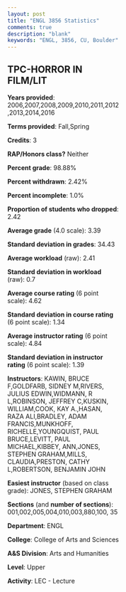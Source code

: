```yaml
---
layout: post
title: "ENGL 3856 Statistics"
comments: true
description: "blank"
keywords: "ENGL, 3856, CU, Boulder"
--- 
```

<head>
<script src="https://ajax.googleapis.com/ajax/libs/jquery/2.1.3/jquery.min.js"></script>
<script src="https://dl.dropboxusercontent.com/s/pc42nxpaw1ea4o9/highcharts.js?dl=0"></script>
<!-- <script src="../assets/js/highcharts.js"></script> -->
<style type="text/css">@font-face {
	font-family: "Bebas Neue";
	src: url(https://www.filehosting.org/file/details/544349/BebasNeue%20Regular.otf) format("opentype");
	}
	h1.Bebas { 
		font-family: "Bebas Neue", Verdana, Tahoma;
	}
</style>
</head>
<body>
	<div id="container" style="float: right; width: 45%; height: 88%; margin-left: 2.5%; margin-right: 2.5%;"></div>
	<script language="JavaScript">
		$(document).ready(function() {
		var chart = {type: 'column'};
		var title = {text: 'Grade Distribution'};
		var xAxis = {categories: ['A','B','C','D','F'],crosshair: true};
		var yAxis = {min: 0,title: {text: 'Percentage'}};
		var tooltip = {headerFormat: '<center><b><span style="font-size:20px">{point.key}</span></b></center>',
		               pointFormat: '<td style="padding:0"><b>{point.y:.1f}%</b></td>',
		               footerFormat: '</table>',shared: true,useHTML: true};
		var plotOptions = {column: {pointPadding: 0.0,borderWidth: 0}};  
		var credits = {enabled: false};var series= [{name: 'Percent',data: [51.12,37.78,7.49,1.2,2.41,]}];
		var json = {};
		json.chart = chart;
		json.title = title;
		json.tooltip = tooltip;
		json.xAxis = xAxis;
		json.yAxis = yAxis;  
		json.series = series;
		json.plotOptions = plotOptions;  
		json.credits = credits;
		$('#container').highcharts(json);
	});
	</script>
</body>
			   
## TPC-HORROR IN FILM/LIT

**Years provided**: 2006,2007,2008,2009,2010,2011,2012,2013,2014,2016

**Terms provided**: Fall,Spring

**Credits**: 3

**RAP/Honors class?** Neither

**Percent grade**: 98.88%

**Percent withdrawn**: 2.42%

**Percent incomplete**: 1.0%

**Proportion of students who dropped**: 2.42

**Average grade** (4.0 scale): 3.39

**Standard deviation in grades**: 34.43

**Average workload** (raw): 2.41

**Standard deviation in workload** (raw): 0.7

**Average course rating** (6 point scale): 4.62

**Standard deviation in course rating** (6 point scale): 1.34

**Average instructor rating** (6 point scale): 4.84

**Standard deviation in instructor rating** (6 point scale): 1.39

**Instructors**: KAWIN, BRUCE F,GOLDFARB, SIDNEY M,RIVERS, JULIUS EDWIN,WIDMANN, R L,ROBINSON, JEFFREY C,KUSKIN, WILLIAM,COOK, KAY A.,HASAN, RAZA ALI,BRADLEY, ADAM FRANCIS,MUNKHOFF, RICHELLE,YOUNGQUIST, PAUL BRUCE,LEVITT, PAUL MICHAEL,KIBBEY, ANN,JONES, STEPHEN GRAHAM,MILLS, CLAUDIA,PRESTON, CATHY L,ROBERTSON, BENJAMIN JOHN

**Easiest instructor** (based on class grade): JONES, STEPHEN GRAHAM

**Sections** (and **number of sections**): 001,002,005,004,010,003,880,100, 35

**Department**: ENGL

**College**: College of Arts and Sciences

**A&S Division**: Arts and Humanities

**Level**: Upper

**Activity**: LEC - Lecture